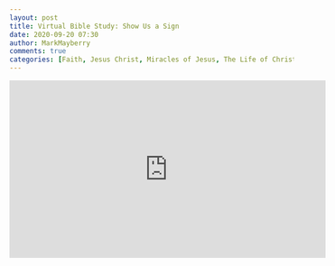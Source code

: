 ```yaml
---
layout: post
title: Virtual Bible Study: Show Us a Sign
date: 2020-09-20 07:30
author: MarkMayberry
comments: true
categories: [Faith, Jesus Christ, Miracles of Jesus, The Life of Christ, Unbelief, Virtual Bible Study]
---
```

<!-- wp:html -->
<iframe src="https://www.facebook.com/plugins/video.php?href=https%3A%2F%2Fwww.facebook.com%2Fascoc.org%2Fvideos%2F1098551897249204%2F&show_text=0&width=560" width="560" height="315" style="border:none;overflow:hidden" scrolling="no" frameborder="0" allowTransparency="true" allowFullScreen="true"></iframe>
<!-- /wp:html -->
